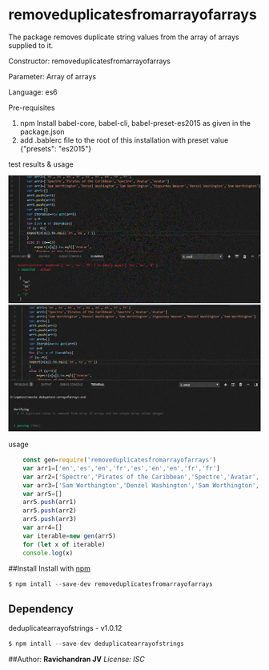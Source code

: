 # removeduplicatesfromarrayofarrays
The package removes duplicate string values from the array of arrays supplied to it.

Constructor: removeduplicatesfromarrayofarrays

Parameter: Array of arrays

Language: es6

Pre-requisites

1. npm Install babel-core, babel-cli, babel-preset-es2015 as given in the package.json 
2. add .bablerc file to the root of this installation with preset value {"presets": "es2015"}

test results & usage

![Test Result](https://github.com/ravichandranjv/removeduplicatesfromarrayofarrays/blob/master/test-pass.GIF)
![Test Result](https://github.com/ravichandranjv/removeduplicatesfromarrayofarrays/blob/master/test-pass1.GIF)

usage 
```javascript
    const gen=require('removeduplicatesfromarrayofarrays')
    var arr1=['en','es','en','fr','es','en','en','fr','fr']
    var arr2=['Spectre','Pirates of the Caribbean','Spectre','Avatar','Avatar']
    var arr3=['Sam Worthington','Denzel Washington','Sam Worthington','Sigourney Weaver','Denzel Washington','Sam Worthington']
    var arr5=[]
    arr5.push(arr1)
    arr5.push(arr2)
    arr5.push(arr3)
    var arr4=[]
    var iterable=new gen(arr5)
    for (let x of iterable)
    console.log(x)

```

##Install 
Install with [npm](http://npmjs.com)

```javascript
$ npm intall --save-dev removeduplicatesfromarrayofarrays
```

## Dependency
deduplicatearrayofstrings - v1.0.12

```javascript
$ npm intall --save-dev deduplicatearrayofstrings
```

##Author: **Ravichandran JV**
*License: ISC*
